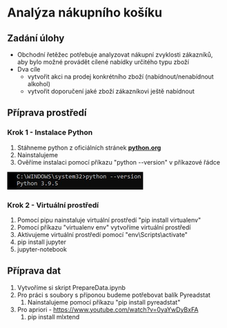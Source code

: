 # Analýza nákupního košíku
## Zadání úlohy
- Obchodní řetěžec potřebuje analyzovat nákupní zvyklosti zákazníků, aby bylo možné provádět cílené nabídky určitého typu zboží
- Dva cíle
  - vytvořit akci na prodej konkrétního zboží (nabídnout/nenabídnout alkohol)
  - vytvořit doporučení jaké zboží zákazníkovi ještě nabídnout

## Příprava prostředí
### Krok 1 - Instalace Python
1. Stáhneme python z oficiálních stránek **[python.org](https://python.org)**
2. Nainstalujeme
3. Ověříme instalaci pomocí příkazu "python --version" v příkazové řádce
   
![Ověření instalace](img/installed.jpg)

### Krok 2 - Virtuální prostředí
1. Pomocí pipu nainstaluje virtuální prostředí "pip install virtualenv"
2. Pomocí příkazu "virtualenv env" vytvoříme virtuální prostředí
3. Aktivujeme virtuální prostředí pomocí "env\Scripts\activate"
4. pip install jupyter
5. jupyter-notebook

## Příprava dat
1. Vytvoříme si skript PrepareData.ipynb
2. Pro práci s soubory s příponou budeme potřebovat balík Pyreadstat
   1. Nainstalujeme pomocí příkazu "pip install pyreadstat"
3. Pro apriori - https://www.youtube.com/watch?v=0yaYwDyBxFA
   1. pip install mlxtend